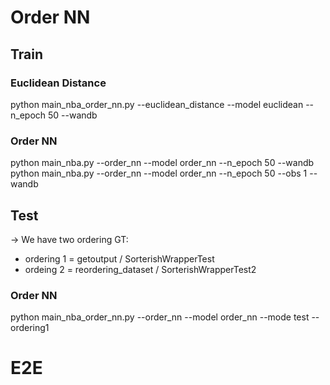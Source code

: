 # Order NN
## Train
### Euclidean Distance
python main_nba_order_nn.py --euclidean_distance --model euclidean  --n_epoch 50 --wandb


### Order NN
python main_nba.py --order_nn --model order_nn --n_epoch 50  --wandb
python main_nba.py --order_nn --model order_nn --n_epoch 50 --obs 1 --wandb

## Test
-> We have two ordering GT:
- ordering 1 = getoutput / SorterishWrapperTest
- ordeing 2 = reordering_dataset / SorterishWrapperTest2

### Order NN
python main_nba_order_nn.py --order_nn --model order_nn --mode test --ordering1


# E2E
